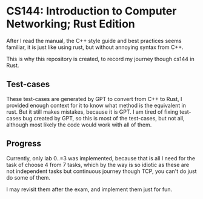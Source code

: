 # CS144: Introduction to Computer Networking; Rust Edition

After I read the manual, the C++ style guide and best practices seems familiar,
it is just like using rust, but without annoying syntax from C++.

This is why this repository is created, to record my journey though cs144 in Rust.

## Test-cases

These test-cases are generated by GPT to convert from C++ to Rust,
I provided enough context for it to know what method is the equivalent in rust.
But it still makes mistakes, because it is GPT. I am tired of fixing test-cases bug
created by GPT, so this is most of the test-cases, but not all,
although most likely the code would work with all of them.

## Progress

Currently, only lab 0..=3 was implemented,
because that is all I need for the task of choose 4 from 7 tasks,
which by the way is so idiotic as these are not independent tasks
but continuous journey though TCP,
you can't do just do some of them.

I may revisit them after the exam, and implement them just for fun.
